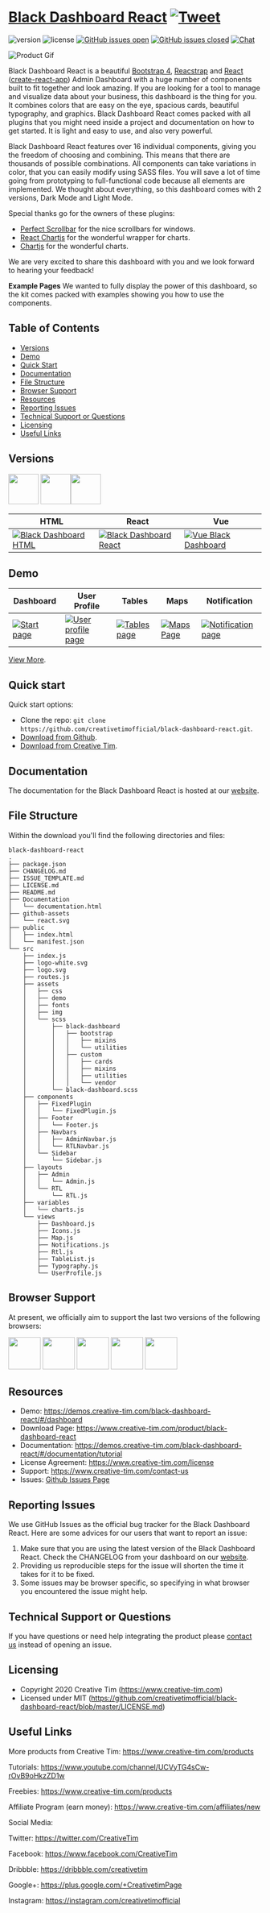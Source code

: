 # [Black Dashboard React](https://demos.creative-tim.com/black-dashboard-react/#/dashboard) [![Tweet](https://img.shields.io/twitter/url/http/shields.io.svg?style=social&logo=twitter)](https://twitter.com/intent/tweet?url=https%3A%2F%2Fdemos.creative-tim.com%2Fblack-dashboard-react%2F%23%2Fadmin%2Fdashboard&text=Black%20Dashboard%20React%20by%20Creative%20Tim%20%7C%20Free%20React%20Admin%20Template&original_referer=https%3A%2F%2Fdemos.creative-tim.com%2Fblack-dashboard-react%2F&via=creativetim&hashtags=react%2Ccreativetim%2Cdark%2Cdashboard%2Cbootstrap%2Creactstrap%2Creactjs)

![version](https://img.shields.io/badge/version-1.2.0-blue.svg) ![license](https://img.shields.io/badge/license-MIT-blue.svg) [![GitHub issues open](https://img.shields.io/github/issues/creativetimofficial/black-dashboard-react.svg?maxAge=2592000)]() [![GitHub issues closed](https://img.shields.io/github/issues-closed-raw/creativetimofficial/black-dashboard-react.svg?maxAge=2592000)]()  [![Chat](https://img.shields.io/badge/chat-on%20discord-7289da.svg)](https://discord.gg/E4aHAQy)

![Product Gif](./github-assets/black-dashboard-react.gif)


Black Dashboard React is a beautiful [Bootstrap 4](http://getbootstrap.com/), [Reacstrap](https://reactstrap.github.io/) and [React](https://reactjs.org/) ([create-react-app](https://github.com/facebook/create-react-app)) Admin Dashboard with a huge number of components built to fit together and look amazing. If you are looking for a tool to manage and visualize data about your business, this dashboard is the thing for you. It combines colors that are easy on the eye, spacious cards, beautiful typography, and graphics.
Black Dashboard React comes packed with all plugins that you might need inside a project and documentation on how to get started. It is light and easy to use, and also very powerful.

Black Dashboard React features over 16 individual components, giving you the freedom of choosing and combining. This means that there are thousands of possible combinations. All components can take variations in color, that you can easily modify using SASS files. You will save a lot of time going from prototyping to full-functional code because all elements are implemented.
We thought about everything, so this dashboard comes with 2 versions, Dark Mode and Light Mode.

Special thanks go for the owners of these plugins:
- [Perfect Scrollbar](http://utatti.github.io/perfect-scrollbar/) for the nice scrollbars for windows.
- [React Chartjs](http://jerairrest.github.io/react-chartjs-2/) for the wonderful wrapper for charts.
- [Chartjs](https://www.chartjs.org/) for the wonderful charts.

We are very excited to share this dashboard with you and we look forward to hearing your feedback!

**Example Pages** We wanted to fully display the power of this dashboard, so the kit comes packed with examples showing you how to use the components.

## Table of Contents

* [Versions](#versions)
* [Demo](#demo)
* [Quick Start](#quick-start)
* [Documentation](#documentation)
* [File Structure](#file-structure)
* [Browser Support](#browser-support)
* [Resources](#resources)
* [Reporting Issues](#reporting-issues)
* [Technical Support or Questions](#technical-support-or-questions)
* [Licensing](#licensing)
* [Useful Links](#useful-links)


## Versions

[<img src="./github-assets/html.png" width="60" height="60" />](https://www.creative-tim.com/product/black-dashboard)
[<img src="./github-assets/react.svg" width="60" height="60" />](https://www.creative-tim.com/product/black-dashboard-react)[<img src="./github-assets/vuejs.png" width="60" height="60" />](https://www.creative-tim.com/product/vue-black-dashboard)


| HTML | React | Vue |
| --- | --- | --- |
| [![Black Dashboard HTML](https://s3.amazonaws.com/creativetim_bucket/products/93/thumb/opt_bd_thumbnail.jpg)](https://www.creative-tim.com/product/black-dashboard) | [![Black Dashboard React](https://s3.amazonaws.com/creativetim_bucket/products/136/thumb/opt_bd_react.jpg)](https://www.creative-tim.com/product/black-dashboard-react) | [![Vue Black Dashboard](https://s3.amazonaws.com/creativetim_bucket/products/99/thumb/opt_bd_vue_thumbnail.jpg)](https://www.creative-tim.com/product/vue-black-dashboard) |

## Demo

| Dashboard | User Profile | Tables | Maps | Notification |
| --- | --- | --- | --- | --- |
| [![Start page](./github-assets/dashboard-page.png)](https://demos.creative-tim.com/black-dashboard-react/#/dashboard) | [![User profile page](./github-assets/user-page.png)](https://demos.creative-tim.com/black-dashboard-react/#/user-page) | [![Tables page ](./github-assets/table-page.png)](https://demos.creative-tim.com/black-dashboard-react/#/table-list) | [![Maps Page](./github-assets/maps-page.png)](https://demos.creative-tim.com/black-dashboard-react/#/maps) | [![Notification page](./github-assets/notifications-page.png)](https://demos.creative-tim.com/black-dashboard-react/#/notifications)

[View More](https://demos.creative-tim.com/black-dashboard-react/#/dashboard).


## Quick start

Quick start options:

- Clone the repo: `git clone https://github.com/creativetimofficial/black-dashboard-react.git`.
- [Download from Github](https://github.com/creativetimofficial/black-dashboard-react/archive/master.zip).
- [Download from Creative Tim](https://www.creative-tim.com/product/black-dashboard-react).


## Documentation
The documentation for the Black Dashboard React is hosted at our [website](https://demos.creative-tim.com/black-dashboard-react/#/documentation/tutorial).


## File Structure

Within the download you'll find the following directories and files:

```
black-dashboard-react
.
├── package.json
├── CHANGELOG.md
├── ISSUE_TEMPLATE.md
├── LICENSE.md
├── README.md
├── Documentation
│   └── documentation.html
├── github-assets
│   └── react.svg
├── public
│   ├── index.html
│   └── manifest.json
└── src
    ├── index.js
    ├── logo-white.svg
    ├── logo.svg
    ├── routes.js
    ├── assets
    │   ├── css
    │   ├── demo
    │   ├── fonts
    │   ├── img
    │   └── scss
    │       ├── black-dashboard
    │       │   ├── bootstrap
    │       │   │   ├── mixins
    │       │   │   └── utilities
    │       │   ├── custom
    │       │   │   ├── cards
    │       │   │   ├── mixins
    │       │   │   ├── utilities
    │       │   │   └── vendor
    │       └── black-dashboard.scss
    ├── components
    │   ├── FixedPlugin
    │   │   └── FixedPlugin.js
    │   ├── Footer
    │   │   └── Footer.js
    │   ├── Navbars
    │   │   ├── AdminNavbar.js
    │   │   └── RTLNavbar.js
    │   └── Sidebar
    │       └── Sidebar.js
    ├── layouts
    │   ├── Admin
    │   │   └── Admin.js
    │   └── RTL
    │       └── RTL.js
    ├── variables
    │   └── charts.js
    └── views
        ├── Dashboard.js
        ├── Icons.js
        ├── Map.js
        ├── Notifications.js
        ├── Rtl.js
        ├── TableList.js
        ├── Typography.js
        └── UserProfile.js
```

## Browser Support

At present, we officially aim to support the last two versions of the following browsers:

<img src="https://s3.amazonaws.com/creativetim_bucket/github/browser/chrome.png" width="64" height="64"> <img src="https://s3.amazonaws.com/creativetim_bucket/github/browser/firefox.png" width="64" height="64"> <img src="https://s3.amazonaws.com/creativetim_bucket/github/browser/edge.png" width="64" height="64"> <img src="https://s3.amazonaws.com/creativetim_bucket/github/browser/safari.png" width="64" height="64"> <img src="https://s3.amazonaws.com/creativetim_bucket/github/browser/opera.png" width="64" height="64">


## Resources
- Demo: https://demos.creative-tim.com/black-dashboard-react/#/dashboard
- Download Page: https://www.creative-tim.com/product/black-dashboard-react
- Documentation: https://demos.creative-tim.com/black-dashboard-react/#/documentation/tutorial
- License Agreement: https://www.creative-tim.com/license
- Support: https://www.creative-tim.com/contact-us
- Issues: [Github Issues Page](https://github.com/creativetimofficial/black-dashboard-react/issues)

## Reporting Issues
We use GitHub Issues as the official bug tracker for the Black Dashboard React. Here are some advices for our users that want to report an issue:

1. Make sure that you are using the latest version of the Black Dashboard React. Check the CHANGELOG from your dashboard on our [website](https://www.creative-tim.com/).
2. Providing us reproducible steps for the issue will shorten the time it takes for it to be fixed.
3. Some issues may be browser specific, so specifying in what browser you encountered the issue might help.

## Technical Support or Questions

If you have questions or need help integrating the product please [contact us](https://www.creative-tim.com/contact-us) instead of opening an issue.

## Licensing

- Copyright 2020 Creative Tim (https://www.creative-tim.com)
- Licensed under MIT (https://github.com/creativetimofficial/black-dashboard-react/blob/master/LICENSE.md)

## Useful Links

More products from Creative Tim: <https://www.creative-tim.com/products>

Tutorials: <https://www.youtube.com/channel/UCVyTG4sCw-rOvB9oHkzZD1w>

Freebies: <https://www.creative-tim.com/products>

Affiliate Program (earn money): <https://www.creative-tim.com/affiliates/new>

Social Media:

Twitter: <https://twitter.com/CreativeTim>

Facebook: <https://www.facebook.com/CreativeTim>

Dribbble: <https://dribbble.com/creativetim>

Google+: <https://plus.google.com/+CreativetimPage>

Instagram: <https://instagram.com/creativetimofficial>
